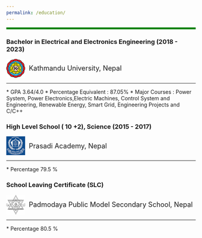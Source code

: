 ```yaml
---
permalink: /education/
---
```

<hr style="border: 0; height: 5px; background-color: green;">

### Bachelor in Electrical and Electronics Engineering (2018 - 2023)
<div class="header" style="display: flex; align-items: center;">
  <img src="../images/KUlogo.png" alt="logo" style="width:50px; margin-right: 10px;">
  <span style="font-size: 18px;">Kathmandu University, Nepal</span>
</div>
<hr>
* GPA 3.64/4.0
* Percentage Equivalent : 87.05%
* Major Courses : Power System, Power Electronics,Electric Machines, Control System and Engineering, Renewable Energy, Smart Grid, Engineering Projects and C/C++ 

### High Level School ( 10 +2), Science (2015 - 2017)<br>
<div class="header" style="display: flex; align-items: center;">
  <img src="../images/Prasadilogo.png" alt="logo" style="width:50px; margin-right: 10px;">
  <span style="font-size: 18px;">Prasadi Academy, Nepal</span>
</div>
<hr>
* Percentage 79.5 %

### School Leaving Certificate (SLC) <br>
<div class="header" style="display: flex; align-items: center;">
  <img src="../images/Padmodayalogo.png" alt="logo" style="width:50px; margin-right: 10px;">
  <span style="font-size: 18px;">Padmodaya Public Model Secondary School, Nepal</span> </div>
<hr>
* Percentage 80.5 %
<br>
